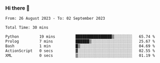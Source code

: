 ### Hi there 👋

<!--
**wangsy503/wangsy503** is a ✨ _special_ ✨ repository because its `README.md` (this file) appears on your GitHub profile.

Here are some ideas to get you started:

- 🔭 I’m currently working on ...
- 🌱 I’m currently learning ...
- 👯 I’m looking to collaborate on ...
- 🤔 I’m looking for help with ...
- 💬 Ask me about ...
- 📫 How to reach me: ...
- 😄 Pronouns: ...
- ⚡ Fun fact: ...
-->
<!--START_SECTION:waka-->

```txt
From: 26 August 2023 - To: 02 September 2023

Total Time: 30 mins

Python         19 mins         ████████████████▒░░░░░░░░   65.74 %
Prolog         7 mins          ██████▒░░░░░░░░░░░░░░░░░░   25.67 %
Bash           1 min           █▒░░░░░░░░░░░░░░░░░░░░░░░   04.69 %
ActionScript   0 secs          ▓░░░░░░░░░░░░░░░░░░░░░░░░   02.55 %
XML            0 secs          ▒░░░░░░░░░░░░░░░░░░░░░░░░   01.19 %
```

<!--END_SECTION:waka-->
